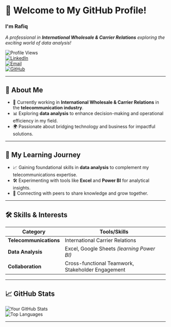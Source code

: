 # 👋 Welcome to My GitHub Profile!

### **I'm Rafiq**  
*A professional in **International Wholesale & Carrier Relations** exploring the exciting world of data analysis!*  

![Profile Views](https://komarev.com/ghpvc/?username=RafiqAlfaqeh&color=blueviolet)  
[![LinkedIn](https://img.shields.io/badge/LinkedIn-Connect-blue)](https://www.linkedin.com/in/your-profile)  
[![Email](https://img.shields.io/badge/Email-Contact-orange)](mailto:rafiq.alfaqeh3@gmai.com)  
[![GitHub](https://img.shields.io/badge/Follow-GitHub-black)](https://github.com/RafiqAlfaqeh?tab=followers)  

---

## 🚀 About Me
- 🌟 Currently working in **International Wholesale & Carrier Relations** in the **telecommunication industry**.  
- 📊 Exploring **data analysis** to enhance decision-making and operational efficiency in my field.  
- 🌍 Passionate about bridging technology and business for impactful solutions.  

---

## 🌱 My Learning Journey
- 📈 Gaining foundational skills in **data analysis** to complement my telecommunications expertise.  
- 🛠️ Experimenting with tools like **Excel** and **Power BI** for analytical insights.  
- 🤝 Connecting with peers to share knowledge and grow together.  

---

## 🛠️ Skills & Interests
| Category          | Tools/Skills                              |
|-------------------|-------------------------------------------|
| **Telecommunications** | International Carrier Relations       |
| **Data Analysis** | Excel, Google Sheets *(learning Power BI)* |
| **Collaboration** | Cross-functional Teamwork, Stakeholder Engagement |

---

## 📈 GitHub Stats  
![Your GitHub Stats](https://github-readme-stats.vercel.app/api?username=RafiqAlfaqeh&show_icons=true&theme=radical)  
![Top Languages](https://github-readme-stats.vercel.app/api/top-langs/?username=RafiqAlfaqeh&layout=compact&theme=radical)  

---
